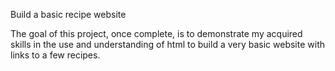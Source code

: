 Build a basic recipe website

The goal of this project, once complete, is to demonstrate my acquired skills in the use and understanding of html to build a very basic website with links to a few recipes.
